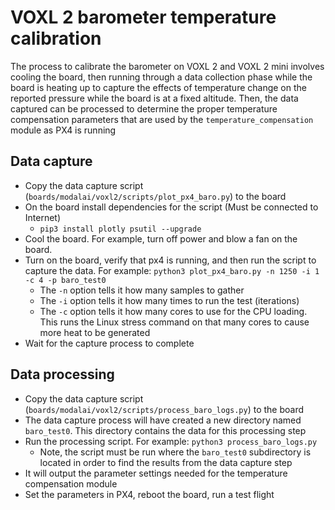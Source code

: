 # VOXL 2 barometer temperature calibration

The process to calibrate the barometer on VOXL 2 and VOXL 2 mini
involves cooling the board, then running through a data collection
phase while the board is heating up to capture the effects of temperature
change on the reported pressure while the board is at a fixed altitude. Then, the data captured
can be processed to determine the proper temperature compensation parameters
that are used by the `temperature_compensation` module as PX4 is running

## Data capture

* Copy the data capture script (`boards/modalai/voxl2/scripts/plot_px4_baro.py`)
  to the board
* On the board install dependencies for the script (Must be connected to Internet)
    * `pip3 install plotly psutil --upgrade`
* Cool the board. For example, turn off power and blow a fan on the board.
* Turn on the board, verify that px4 is running, and then run the script to
  capture the data. For example: `python3 plot_px4_baro.py -n 1250 -i 1 -c 4 -p baro_test0`
    * The `-n` option tells it how many samples to gather
    * The `-i` option tells it how many times to run the test (iterations)
    * The `-c` option tells it how many cores to use for the CPU loading. This
      runs the Linux stress command on that many cores to cause more heat to be
      generated
* Wait for the capture process to complete

## Data processing

* Copy the data capture script (`boards/modalai/voxl2/scripts/process_baro_logs.py`)
  to the board
* The data capture process will have created a new directory named `baro_test0`. This
  directory contains the data for this processing step
* Run the processing script. For example: `python3 process_baro_logs.py`
    * Note, the script must be run where the `baro_test0` subdirectory is located in order
      to find the results from the data capture step
* It will output the parameter settings needed for the temperature compensation
  module
* Set the parameters in PX4, reboot the board, run a test flight

